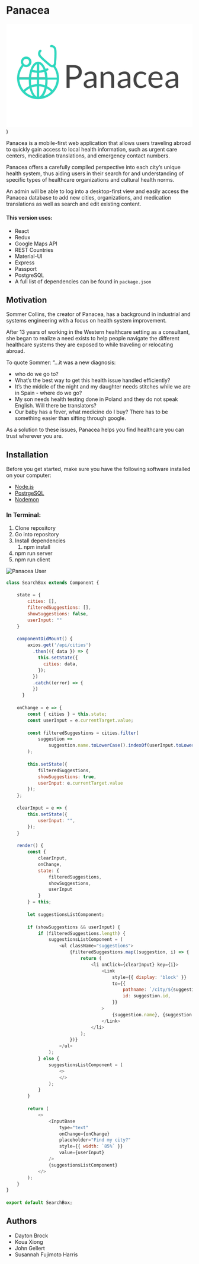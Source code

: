 # Panacea # 
![Panacea Logo](src/images/panacealogo.png))

Panacea is a mobile-first web application that allows users traveling abroad to quickly gain access to local health information, such as urgent care centers, medication translations, and emergency contact numbers.

Panacea offers a carefully compiled perspective into each city’s unique health system, thus aiding users in their search for and understanding of specific types of healthcare organizations and cultural health norms.  

An admin will be able to log into a desktop-first view and easily access the Panacea database to add new cities, organizations, and medication translations as well as search and edit existing content.

#### This version uses: ###
* React
* Redux
* Google Maps API
* REST Countries
* Material-UI
* Express
* Passport
* PostgreSQL 
* A full list of dependencies can be found in `package.json`



## Motivation ##
Sommer Collins, the creator of Panacea, has a background in industrial and systems engineering with a focus on health system improvement.  

After 13 years of working in the Western healthcare setting as a consultant, she began to realize a need exists to help people navigate the different healthcare systems they are exposed to while traveling or relocating abroad.   

To quote Sommer:
 “...it was a new diagnosis:  
* who do we go to?  
* What’s the best way to get this health issue handled efficiently?  
* It’s the middle of the night and my daughter needs stitches while we are in Spain - where do we go?
* My son needs health testing done in Poland and they do not speak English. Will there be translators?
* Our baby has a fever, what medicine do I buy?  There has to be something easier than sifting through google. 

As a solution to these issues, Panacea helps you find healthcare you can trust wherever you are. 


## Installation ##

Before you get started, make sure you have the following software installed on your computer:

- [Node.js](https://nodejs.org/en/)
- [PostrgeSQL](https://www.postgresql.org/)
- [Nodemon](https://nodemon.io/)


### In Terminal: ###
1. Clone repository
2. Go into repository
3. Install dependencies
    1. npm install
4. npm run server
5. npm run client



![Panacea User](src/images/panaceauser1.gif)




```javascript
class SearchBox extends Component {

    state = {
        cities: [],
        filteredSuggestions: [],
        showSuggestions: false,
        userInput: ""
    }

    componentDidMount() {
        axios.get('/api/cities')
          .then(({ data }) => {
            this.setState({
              cities: data,
            });
          })
          .catch((error) => {
          })
      }

    onChange = e => {
        const { cities } = this.state;
        const userInput = e.currentTarget.value;

        const filteredSuggestions = cities.filter(
            suggestion =>
                suggestion.name.toLowerCase().indexOf(userInput.toLowerCase()) > -1
        );

        this.setState({
            filteredSuggestions,
            showSuggestions: true,
            userInput: e.currentTarget.value
        });
    };

    clearInput = e => {
        this.setState({
            userInput: "",
        });
    }

    render() {
        const {
            clearInput,
            onChange,
            state: {
                filteredSuggestions,
                showSuggestions,
                userInput
            }
        } = this;

        let suggestionsListComponent;

        if (showSuggestions && userInput) {
            if (filteredSuggestions.length) {
                suggestionsListComponent = (
                    <ul className="suggestions">
                        {filteredSuggestions.map((suggestion, i) => {
                            return (
                                <li onClick={clearInput} key={i}>
                                    <Link
                                        style={{ display: 'block' }}
                                        to={{
                                            pathname: `/city/${suggestion.name}`,
                                            id: suggestion.id,
                                        }}
                                    >
                                        {suggestion.name}, {suggestion.country_id}
                                    </Link>
                                </li>
                            );
                        })}
                    </ul>
                );
            } else {
                suggestionsListComponent = (
                    <>
                    </>
                );
            }
        }

        return (
            <>
                <InputBase
                    type="text"
                    onChange={onChange}
                    placeholder="Find my city?"
                    style={{ width: `85%` }}
                    value={userInput}
                />
                {suggestionsListComponent}
            </>
        );
    }
}

export default SearchBox;
```



## Authors ##
* Dayton Brock
* Koua Xiong
* John Gellert
* Susannah Fujimoto Harris

